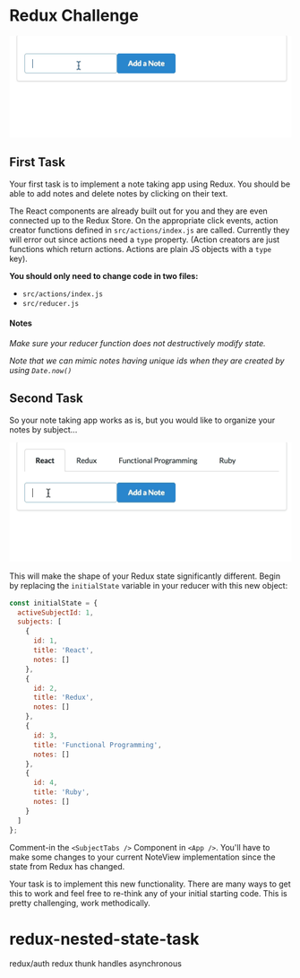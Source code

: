 # Redux Challenge

![starter code](redux-example-starter.gif)

## First Task

Your first task is to implement a note taking app using Redux. You should be able to add notes and delete notes by clicking on their text.  

The React components are already built out for you and they are even connected up to the Redux Store.  On the appropriate click events, action creator functions defined in `src/actions/index.js` are called. Currently they will error out since actions need a `type` property. (Action creators are just functions which return actions. Actions are plain JS objects with a `type` key).

**You should only need to change code in two files:**
* `src/actions/index.js`  
* `src/reducer.js`

#### Notes

_Make sure your reducer function does not destructively modify state._

_Note that we can  mimic notes having unique ids when they are created by using `Date.now()`_

## Second Task

So your note taking app works as is, but you would like to organize your notes by subject...

![challenge](redux-notes-challenge.gif)


This will make the shape of your Redux state significantly different. Begin by replacing the `initialState` variable in your reducer with this new object:

```js
const initialState = {
  activeSubjectId: 1,
  subjects: [
    {
      id: 1,
      title: 'React',
      notes: []
    },
    {
      id: 2,
      title: 'Redux',
      notes: []
    },
    {
      id: 3,
      title: 'Functional Programming',
      notes: []
    },
    {
      id: 4,
      title: 'Ruby',
      notes: []
    }
  ]
};
```

Comment-in the `<SubjectTabs />` Component in `<App />`. You'll have to make some changes to your current NoteView implementation since the state from Redux has changed.

Your task is to implement this new functionality. There are many ways to get this to work and feel free to re-think any of your initial starting code. This is pretty challenging, work methodically.
# redux-nested-state-task

redux/auth
redux thunk handles asynchronous